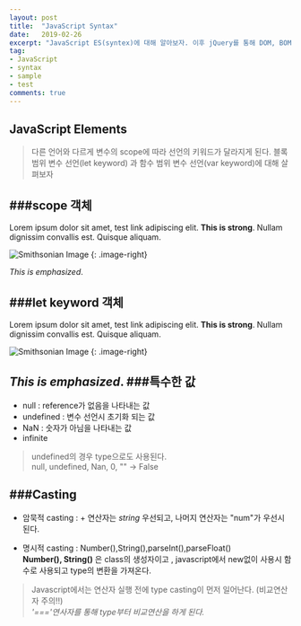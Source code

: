 ```yaml
---
layout: post
title:  "JavaScript Syntax"
date:   2019-02-26
excerpt: "JavaScript ES(syntex)에 대해 알아보자. 이후 jQuery를 통해 DOM, BOM에 대해 알아보자"
tag:
- JavaScript 
- syntax
- sample
- test
comments: true
---
```


## JavaScript Elements

>다른 언어와 다르게 변수의 scope에 따라 선언의 키워드가 달라지게 된다. 블록 범위 변수 선언(let keyword) 과 함수 범위 변수 선언(var keyword)에 대해 살펴보자

###scope 객체 
---

Lorem ipsum dolor sit amet, test link adipiscing elit. **This is strong**. Nullam dignissim convallis est. Quisque aliquam.

![Smithsonian Image](https://mmistakes.github.io/minimal-mistakes/images/3953273590_704e3899d5_m.jpg)
{: .image-right}

*This is emphasized*. 

###let keyword 객체 
---

Lorem ipsum dolor sit amet, test link adipiscing elit. **This is strong**. Nullam dignissim convallis est. Quisque aliquam.

![Smithsonian Image](https://mmistakes.github.io/minimal-mistakes/images/3953273590_704e3899d5_m.jpg)
{: .image-right}

*This is emphasized*. 
###특수한 값
---
- null : reference가 없음을 나타내는 값
- undefined : 변수 선언시 초기화 되는 값
- NaN : 숫자가 아님을 나타내는 값
- infinite
>undefined의 경우 type으로도 사용된다.<br>
>null, undefined, Nan, 0, "" -> False


###Casting 
---
- 암묵적 casting : + 연산자는 *string* 우선되고, 나머지 연산자는 "num"가 우선시 된다. 

- 명시적 casting : 
	Number(),String(),parseInt(),parseFloat()<br/>
	**Number(), String()** 은 class의 생성자이고 , javascript에서 new없이 사용시 함수로 사용되고 type의 변환을 가져온다.	
> Javascript에서는 연산자 실행 전에 type casting이 먼저 일어난다. (비교연산자 주의!!)<br>
> *'==='연사자를 통해 type부터 비교연산을 하게 된다.*